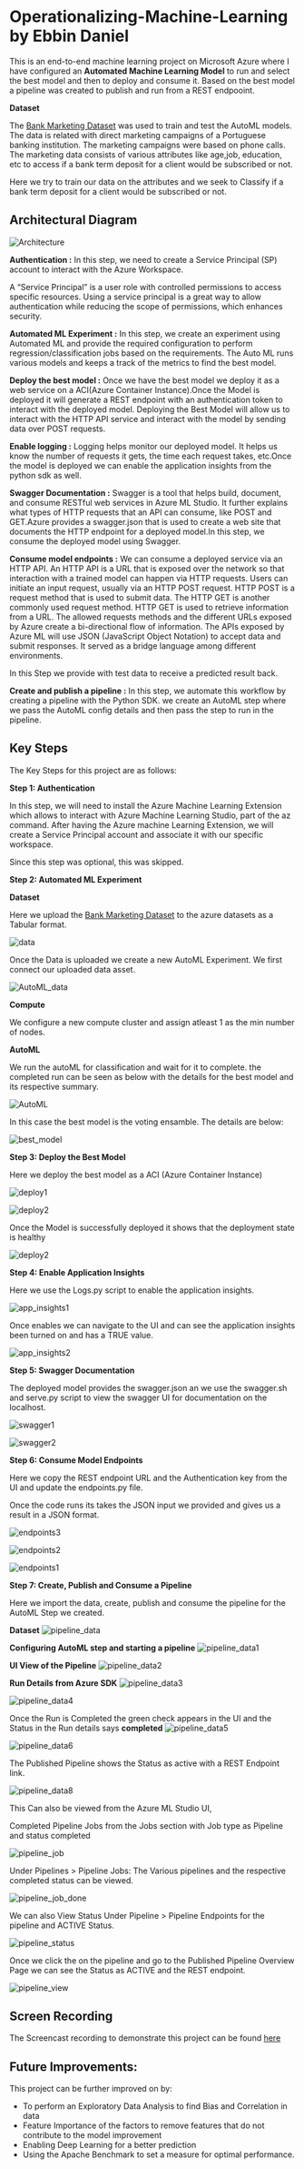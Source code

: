 
# Operationalizing-Machine-Learning by Ebbin Daniel

This is an end-to-end machine learning project on Microsoft Azure where I have configured an **Automated Machine Learning Model** to run and select the best model and then to deploy and consume it. Based on the best model a pipeline was created to publish and run from a REST endpooint. 

**Dataset**

The <a href='https://archive.ics.uci.edu/ml/datasets/Bank+Marketing'>Bank Marketing Dataset</a> was used to train and test the AutoML models. The data is related with direct marketing campaigns of a Portuguese banking institution. The marketing campaigns were based on phone calls. The marketing data consists of various attributes like age,job, education, etc to access if a bank term deposit for a client would be subscribed or not. 

Here we try to train our data on the attributes and we seek to Classify if a bank term deposit for a client would be subscribed or not. 


## Architectural Diagram
![Architecture](screenshots/Architecture.jpg?raw=true "Architecture")

**Authentication :** In this step, we need to create a Service Principal (SP) account to interact with the Azure Workspace.

A “Service Principal” is a user role with controlled permissions to access specific resources. Using a service principal is a great way to allow authentication while reducing the scope of permissions, which enhances security.

**Automated ML Experiment :** In this step, we create an experiment using Automated ML and provide the required configuration to perform regression/classification jobs based on the requirements.  The Auto ML runs various models and keeps a track of the metrics to find the best model.

**Deploy the best model :**  Once we have the best model we deploy it as a web service on a ACI(Azure Container Instance).Once the Model is deployed it will generate a REST endpoint with an authentication token to interact with the deployed model. Deploying the Best Model will allow us to interact with the HTTP API service and interact with the model by sending data over POST requests.

**Enable logging :** Logging helps monitor our deployed model. It helps us know the number of requests it gets, the time each request takes, etc.Once the model is deployed we can enable the application insights from the python sdk as well. 

**Swagger Documentation :**  Swagger is a tool that helps build, document, and consume RESTful web services in Azure ML Studio. It further explains what types of HTTP requests that an API can consume, like POST and GET.Azure provides a swagger.json that is used to create a web site that documents the HTTP endpoint for a deployed model.In this step, we consume the deployed model using Swagger.

**Consume model endpoints :**  We can consume a deployed service via an HTTP API. An HTTP API is a URL that is exposed over the network so that interaction with a trained model can happen via HTTP requests.
Users can initiate an input request, usually via an HTTP POST request. HTTP POST is a request method that is used to submit data. The HTTP GET is another commonly used request method. 
HTTP GET is used to retrieve information from a URL. The allowed requests methods and the different URLs exposed by Azure create a bi-directional flow of information.
The APIs exposed by Azure ML will use JSON (JavaScript Object Notation) to accept data and submit responses. It served as a bridge language among different environments.

In this Step we provide with test data to receive a predicted result back. 

**Create and publish a pipeline :** In this step, we automate this workflow by creating a pipeline with the Python SDK. we create an AutoML step where we pass the AutoML config details and then pass the step to run in the pipeline. 


## Key Steps

The Key Steps for this project are as follows:

**Step 1: Authentication**

In this step, we will need to install the Azure Machine Learning Extension which allows to interact with Azure Machine Learning Studio, part of the az command. After having the Azure machine Learning Extension, we will create a Service Principal account and associate it with our specific workspace.

Since this step was optional, this was skipped.

**Step 2: Automated ML Experiment**

**Dataset**

Here we upload the <a href='https://archive.ics.uci.edu/ml/datasets/Bank+Marketing'>Bank Marketing Dataset</a> to the azure datasets as a Tabular format. 

![data](screenshots/Step2_Registered_Dataset.png?raw=true "data")

Once the Data is uploaded we create a new AutoML Experiment. We first connect our uploaded data asset.

![AutoML_data](screenshots/Step2_Registered_Dataset2.png?raw=true "AutoML_data")

**Compute**

We configure a new compute cluster and assign atleast 1 as the min number of nodes.

**AutoML**

We run the autoML for classification and wait for it to complete. the completed run can be seen as below with the details for the best model and its respective summary.  

![AutoML](screenshots/Step2_AutoML_completed.png?raw=true "AutoML")

In this case the best model is the voting ensamble. The details are below:

![best_model](screenshots/Step2_Best_model.png?raw=true "best_model")



**Step 3: Deploy the Best Model**

Here we deploy the best model as a ACI (Azure Container Instance)

![deploy1](screenshots/Step3_autoML_deploy1.png?raw=true "deploy1")

![deploy2](screenshots/Step3_autoML_deploy2.png?raw=true "deploy2")

Once the Model is successfully deployed it shows that the deployment state is healthy

![deploy2](screenshots/Step3_autoML_deployed.png?raw=true "deploy2")


**Step 4: Enable Application Insights**

Here we use the Logs.py script to enable the application insights.

![app_insights1](screenshots/Step4_Enable_Insights.png?raw=true "app_insights1")

Once enables we can navigate to the UI and can see the application insights been turned on and has a TRUE value. 

![app_insights2](screenshots/Step4_Enable_Insights_UI.png?raw=true "app_insights2")


**Step 5: Swagger Documentation**

The deployed model provides the swagger.json an we use the swagger.sh and serve.py script to view the swagger UI for documentation on the localhost. 

![swagger1](screenshots/Step5_swagger1.png?raw=true "swagger1")

![swagger2](screenshots/Step5_swagger2_POST.png?raw=true "swagger2")

**Step 6: Consume Model Endpoints**

Here we copy the REST endpoint URL and the Authentication key from the UI and update the endpoints.py file.

Once the code runs its takes the JSON input we provided and gives us a result in a JSON format. 

![endpoints3](screenshots/Step6_Endpoints3.png?raw=true "endpoints3")

![endpoints2](screenshots/Step6_Endpoints2.png?raw=true "endpoints2")

![endpoints1](screenshots/Step6_Endpoints.png?raw=true "endpoints1")

**Step 7: Create, Publish and Consume a Pipeline**

Here we import the data, create, publish and consume the pipeline for the AutoML Step we created. 

**Dataset**
![pipeline_data](screenshots/Step7_Dataset.png?raw=true "pipeline_data")

**Configuring AutoML step and starting a pipeline**
![pipeline_data1](screenshots/Step7_pipeline1.png?raw=true "pipeline_data1")

**UI View of the Pipeline**
![pipeline_data2](screenshots/Step7_pipeline2.png?raw=true "pipeline_data2")

**Run Details from Azure SDK**
![pipeline_data3](screenshots/Step7_pipeline3.png?raw=true "pipeline_data3")

![pipeline_data4](screenshots/Step7_pipeline4.png?raw=true "pipeline_data4")

Once the Run is Completed the green check appears in the UI and the Status in the Run details says **completed**
![pipeline_data5](screenshots/Step7_pipeline5.png?raw=true "pipeline_data5")

![pipeline_data6](screenshots/Step7_pipeline6.png?raw=true "pipeline_data6")


The Published Pipeline shows the Status as active with a REST Endpoint link.

![pipeline_data8](screenshots/Step7_pipeline_Overview.png?raw=true "pipeline_data8")

This Can also be viewed from the Azure ML Studio UI, 

Completed Pipeline Jobs from the Jobs section with Job type as Pipeline and status completed

![pipeline_job](screenshots/Step7_pipeline_job_completed.png?raw=true "pipeline_job")

Under Pipelines > Pipeline Jobs: The Various pipelines and the respective completed status can be viewed. 

![pipeline_job_done](screenshots/Step7_pipeline1_created.png?raw=true "pipeline_job_done")

We can also View Status Under Pipeline > Pipeline Endpoints for the pipeline and ACTIVE Status. 

![pipeline_status](screenshots/Step7_deployed_pipeline1.png?raw=true "pipeline_status")

Once we click the on the pipeline and go to the Published Pipeline Overview Page we can see the Status as ACTIVE and the REST endpoint.

![pipeline_view](screenshots/Step7_pipeline_overview_1.png?raw=true "pipeline_view")


## Screen Recording

The Screencast recording to demonstrate this project can be found <a href='https://youtu.be/M00AZOzCkPg'>here</a>


## Future Improvements:

This project can be further improved on by:

* To perform an Exploratory Data Analysis to find Bias and Correlation in data
* Feature Importance of the factors to remove features that do not contribute to the model improvement
* Enabling Deep Learning for a better prediction
* Using the Apache Benchmark to set a measure for optimal performance.